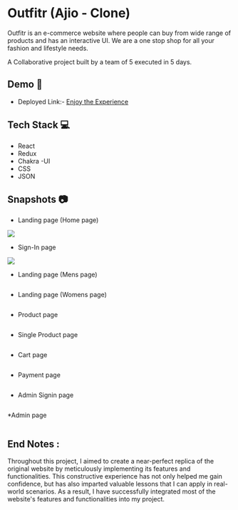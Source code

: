 

# Outfitr  (Ajio - Clone)

Outfitr is an e-commerce website where people can buy from wide range of products and has an interactive UI. We are a one stop shop for all your fashion and lifestyle needs.

A Collaborative project built by a team of 5 executed in 5 days.


## Demo  🎥

- Deployed Link:- [Enjoy the Experience]()

## Tech Stack 💻

- React
- Redux
- Chakra -UI
- CSS
- JSON

## Snapshots :camera:
* Landing page (Home page) 


<img src="https://i.postimg.cc/R0SzCScQ/Screenshot-79.png"/>

* Sign-In page
 

<img src="https://i.postimg.cc/GtJ8h1Yr/Screenshot-80.png"/>

* Landing page (Mens page) 

<img src=""/>


* Landing page (Womens page) 


<img src=""/>


* Product page



<img src=""/>


* Single Product page



<img src=""/>


* Cart page

 

<img src=""/>

* Payment page



<img src=""/>

* Admin Signin page


<img src=""/>


*Admin page


<img src=""/>





## End Notes :

Throughout this project, I aimed to create a near-perfect replica of the original website by meticulously implementing its features and functionalities. This constructive experience has not only helped me gain confidence, but has also imparted valuable lessons that I can apply in real-world scenarios. As a result, I have successfully integrated most of the website's features and functionalities into my project.

